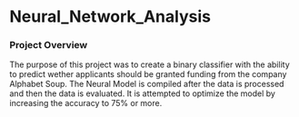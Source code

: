 # Neural_Network_Analysis

### Project Overview

The purpose of this project was to create a binary classifier with the ability to predict wether applicants should be granted funding from the company Alphabet Soup. The Neural Model is compiled after the data is processed and then the data is evaluated. It is attempted to optimize the model by increasing the accuracy to 75% or more. 
